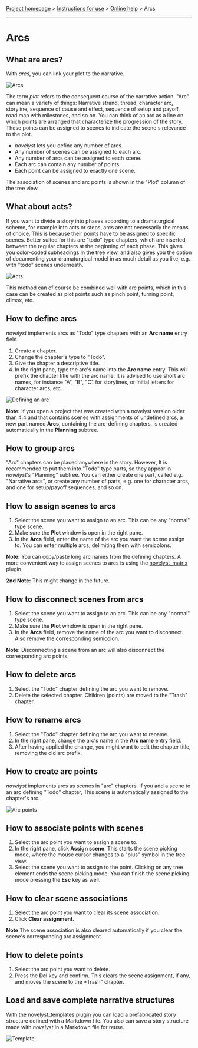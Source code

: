 [Project homepage](../index) > [Instructions for use](../usage) > [Online help](help) > Arcs

--- 

# Arcs

## What are arcs?

With *arcs*, you can link your plot to the narrative.

![Arcs](../Screenshots/arcs01.png)

The term *plot* refers to the consequent course of the narrative action. 
"Arc" can mean a variety of things: Narrative strand, thread, character arc, storyline, sequence of cause and effect, sequence of setup and payoff, road map with milestones, and so on. You can think of an arc as a line on which points are arranged that characterize the progression of the story. These points can be assigned to scenes to indicate the scene's relevance to the plot. 

- *novelyst* lets you define any number of arcs. 
- Any number of scenes can be assigned to each arc. 
- Any number of arcs can be assigned to each scene.
- Each arc can contain any number of points. 
- Each point can be assigned to exactly one scene. 

The association of scenes and arc points is shown in the "Plot" column of the tree view.

## What about acts?

If you want to divide a story into phases according to a dramaturgical scheme, for example into acts or steps, arcs are not necessarily the means of choice. This is because their points have to be assigned to specific scenes.
Better suited for this are "todo" type chapters, which are inserted between the regular chapters at the beginning of each phase. This gives you color-coded subheadings in the tree view, and also gives you the option of documenting your dramaturgical model in as much detail as you like, e.g. with "todo" scenes underneath. 

![Acts](../Screenshots/acts01.png)

This method can of course be combined well with arc points, which in this case can be created as plot points such as pinch point, turning point, climax, etc.

## How to define arcs

*novelyst* implements arcs as "Todo" type chapters with an **Arc name** entry field. 

1. Create a chapter.
2. Change the chapter's type to "Todo".
3. Give the chapter a descriptive title.
4. In the right pane, type the arc's name into the **Arc name** entry. This will prefix the chapter title with the arc name. It is advised to use short arc names, for instance "A", "B", "C" for storylines, or initial letters for character arcs, etc.

![Defining an arc](../Screenshots/arcs02.png)

**Note:** If you open a project that was created with a novelyst version older than 4.4 and that contains scenes with assignments of undefined arcs, a new part named **Arcs**, containing the arc-defining chapters, is created automatically in the **Planning** subtree. 

## How to group arcs

"Arc" chapters can be placed anywhere in the story. However, It is recommended to put them into "Todo" type parts, so they appear in *novelyst's* "Planning" subtree. You can either create one part, called e.g. "Narrative arcs", or create any number of parts, e.g. one for character arcs, and one for setup/payoff sequences, and so on.

## How to assign scenes to arcs

1. Select the scene you want to assign to an arc. This can be any "normal" type scene. 
2. Make sure the **Plot** window is open in the right pane. 
3. In the **Arcs** field, enter the name of the arc you want the scene assign to. You can enter multiple arcs, delimiting them with semicolons. 

**Note:** You can copy/paste long arc names from the defining chapters. A more convenient way to assign scenes to arcs is using the [novelyst_matrix](https://peter88213.github.io/novelyst_matrix/) plugin.

**2nd Note:** This might change in the future. 

## How to disconnect scenes from arcs

1. Select the scene you want to assign to an arc. This can be any "normal" type scene. 
2. Make sure the **Plot** window is open in the right pane. 
3. In the **Arcs** field, remove the name of the arc you want to disconnect. Also remove the corresponding semicolon. 

**Note:** Disconnecting a scene from an arc will also disconnect the corresponding arc points.

## How to delete arcs

1. Select the "Todo" chapter defining the arc you want to remove. 
2. Delete the selected chapter. Children (points) are moved to the "Trash" chapter. 

## How to rename arcs

1. Select the "Todo" chapter defining the arc you want to rename.
2. In the right pane, change the arc's name in the **Arc name** entry field. 
3. After having applied the change, you might want to edit the chapter title, removing the old arc prefix.

## How to create arc points

*novelyst* implements arcs as scenes in "arc" chapters. If you add a scene to an arc defining "Todo" chapter, This scene is automatically assigned to the chapter's arc. 

![Arc points](../Screenshots/arcs03.png)

## How to associate points with scenes

1. Select the arc point you want to assign a scene to. 
2. In the right pane, click **Assign scene**. This starts the scene picking mode, where the mouse cursor changes to a "plus" symbol in the tree view. 
3. Select the scene you want to assign to the point. Clicking on any tree element ends the scene picking mode. You can finish the scene picking mode pressing the **Esc** key as well.   

## How to clear scene associations

1. Select the arc point you want to clear its scene association. 
2. Click **Clear assignment**. 

**Note** The scene association is also cleared automatically if you clear the scene's corresponding arc assignment.

## How to delete points

1. Select the arc point you want to delete.
2. Press the **Del** key and confirm. This clears the scene assignment, if any, and moves the scene to the *Trash" chapter. 

## Load and save complete narrative structures

With the [novelyst_templates plugin](https://peter88213.github.io/novelyst_templates) you can load a prefabricated story structure defined with a Markdown file. You also can save a story structure made with *novelyst* in a Markdown file for reuse.

![Template](../Screenshots/template01.png)
